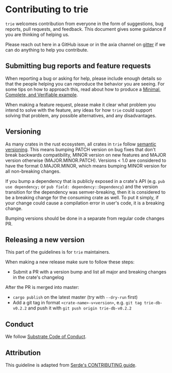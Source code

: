 # Contributing to trie

`trie` welcomes contribution from everyone in the form of suggestions, bug
reports, pull requests, and feedback. This document gives some guidance if you
are thinking of helping us.

Please reach out here in a GitHub issue or in the axia channel on [gitter] if we can do anything to help you contribute.

[gitter]: https://gitter.im/axia-tech/axia

## Submitting bug reports and feature requests

When reporting a bug or asking for help, please include enough details so that
the people helping you can reproduce the behavior you are seeing. For some tips
on how to approach this, read about how to produce a [Minimal, Complete, and
Verifiable example].

[Minimal, Complete, and Verifiable example]: https://stackoverflow.com/help/mcve

When making a feature request, please make it clear what problem you intend to
solve with the feature, any ideas for how `trie` could support solving that problem, any possible alternatives, and any disadvantages.

## Versioning

As many crates in the rust ecosystem, all crates in `trie` follow [semantic versioning]. This means bumping PATCH version on bug fixes that don't break backwards compatibility, MINOR version on new features and MAJOR version otherwise (MAJOR.MINOR.PATCH). Versions < 1.0 are considered to have the format 0.MAJOR.MINOR, which means bumping MINOR version for all non-breaking changes.

If you bump a dependency that is publicly exposed in a crate's API (e.g. `pub use dependency;` or `pub field: dependency::Dependency`) and the version transition for the dependency was semver-breaking, then it is considered to be a breaking change for the consuming crate as well. To put it simply, if your change could cause a compilation error in user's code, it is a breaking change.

Bumping versions should be done in a separate from regular code changes PR.

[semantic versioning]: https://semver.org/

## Releasing a new version

This part of the guidelines is for `trie` maintainers.

When making a new release make sure to follow these steps:
* Submit a PR with a version bump and list all major and breaking changes in the crate's changelog

After the PR is merged into master:
* `cargo publish` on the latest master (try with `--dry-run` first)
* Add a git tag in format `<crate-name>-v<version>`,
e.g. `git tag trie-db-v0.2.2` and push it with `git push origin trie-db-v0.2.2`

## Conduct

We follow [Substrate Code of Conduct].

[Substrate Code of Conduct]: https://github.com/axia-tech/substrate/blob/master/CODE_OF_CONDUCT.adoc

## Attribution

This guideline is adapted from [Serde's CONTRIBUTING guide].

[Serde's CONTRIBUTING guide]: https://github.com/serde-rs/serde/blob/master/CONTRIBUTING.md
